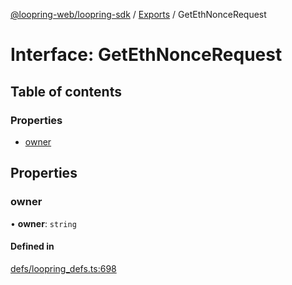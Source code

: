 [@loopring-web/loopring-sdk](../README.md) / [Exports](../modules.md) / GetEthNonceRequest

# Interface: GetEthNonceRequest

## Table of contents

### Properties

- [owner](GetEthNonceRequest.md#owner)

## Properties

### owner

• **owner**: `string`

#### Defined in

[defs/loopring_defs.ts:698](https://github.com/Loopring/loopring_sdk/blob/9d83b66/src/defs/loopring_defs.ts#L698)
